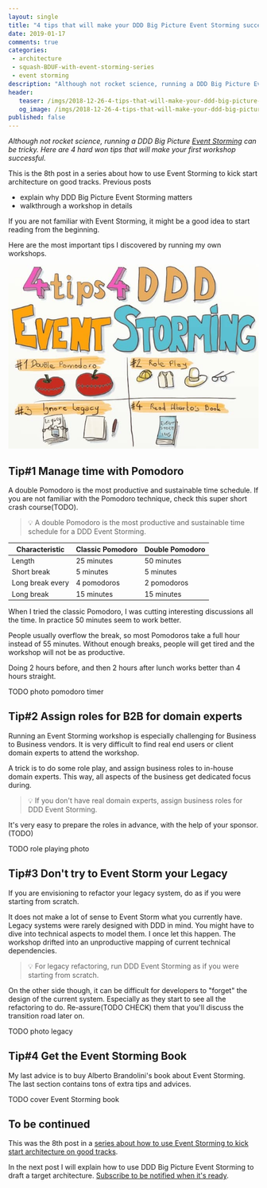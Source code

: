 ```yaml
---
layout: single
title: "4 tips that will make your DDD Big Picture Event Storming successful"
date: 2019-01-17
comments: true
categories:
 - architecture
 - squash-BDUF-with-event-storming-series
 - event storming
description: "Although not rocket science, running a DDD Big Picture Event Storming can be tricky. Here are hard won tips that will make your first workshop successful and bring you closer to a Rough Design Up Front. #1 Manage time with double Pomodoro. #2 Assign roles to play. #3 Ignore your Legacy."
header:
   teaser: /imgs/2018-12-26-4-tips-that-will-make-your-ddd-big-picture-event-storming-successful/4tips-event-storming-teaser.jpeg
   og_image: /imgs/2018-12-26-4-tips-that-will-make-your-ddd-big-picture-event-storming-successful/4tips-event-storming-og.jpeg
published: false
---
```

_Although not rocket science, running a DDD Big Picture [Event Storming](https://www.eventstorming.com/) can be tricky. Here are 4 hard won tips that will make your first workshop successful._

This is the 8th post in a series about how to use Event Storming to kick start architecture on good tracks. Previous posts

*   explain why DDD Big Picture Event Storming matters
*   walkthrough a workshop in details

If you are not familiar with Event Storming, it might be a good idea to start reading from the beginning.

Here are the most important tips I discovered by running my own workshops.

[![Sketchnote of the 4 tips to make DDD Big Picture Event Storming Successful. #1 Double Pomodoro. #2 Role Play. #3 Ignore Legacy. #4 Read Alberto's Book](../imgs/2018-12-26-4-tips-that-will-make-your-ddd-big-picture-event-storming-successful/4tips-event-storming-small.jpeg)](../imgs/2018-12-26-4-tips-that-will-make-your-ddd-big-picture-event-storming-successful/4tips-event-storming.jpeg)

## Tip#1 Manage time with Pomodoro

A double Pomodoro is the most productive and sustainable time schedule. If you are not familiar with the Pomodoro technique, check this super short crash course(TODO).

> 💡 A double Pomodoro is the most productive and sustainable time schedule for a DDD Event Storming.

Characteristic    | Classic Pomodoro | Double Pomodoro 
------------------|------------------|----------------
Length            | 25 minutes       | 50 minutes      
Short break       | 5 minutes        | 5 minutes      
Long break every  | 4 pomodoros      | 2 pomodoros
Long break        | 15 minutes       | 15 minutes      

When I tried the classic Pomodoro, I was cutting interesting discussions all the time. In practice 50 minutes seem to work better.

People usually overflow the break, so most Pomodoros take a full hour instead of 55 minutes. Without enough breaks, people will get tired and the workshop will not be as productive.

Doing 2 hours before, and then 2 hours after lunch works better than 4 hours straight.

TODO photo pomodoro timer

## Tip#2 Assign roles for B2B for domain experts

Running an Event Storming workshop is especially challenging for Business to Business vendors. It is very difficult to find real end users or client domain experts to attend the workshop.

A trick is to do some role play, and assign business roles to in-house domain experts. This way, all aspects of the business get dedicated focus during.

> 💡 If you don't have real domain experts, assign business roles for DDD Event Storming.

It's very easy to prepare the roles in advance, with the help of your sponsor. (TODO)

TODO role playing photo

## Tip#3 Don't try to Event Storm your Legacy

If you are envisioning to refactor your legacy system, do as if you were starting from scratch.

It does not make a lot of sense to Event Storm what you currently have. Legacy systems were rarely designed with DDD in mind. You might have to dive into technical aspects to model them. I once let this happen. The workshop drifted into an unproductive mapping of current technical dependencies.

> 💡 For legacy refactoring, run DDD Event Storming as if you were starting from scratch.

On the other side though, it can be difficult for developers to "forget" the design of the current system. Especially as they start to see all the refactoring to do. Re-assure(TODO CHECK) them that you'll discuss the transition road later on.

TODO photo legacy

## Tip#4 Get the Event Storming Book

My last advice is to buy Alberto Brandolini's book about Event Storming. The last section contains tons of extra tips and advices.

TODO cover Event Storming book

## To be continued

This was the 8th post in a [series about how to use Event Storming to kick start architecture on good tracks](/categories/#squash-bduf-with-event-storming-series).

In the next post I will explain how to use DDD Big Picture Event Storming to draft a target architecture. [Subscribe to be notified when it's ready](http://eepurl.com/dxKE95).
